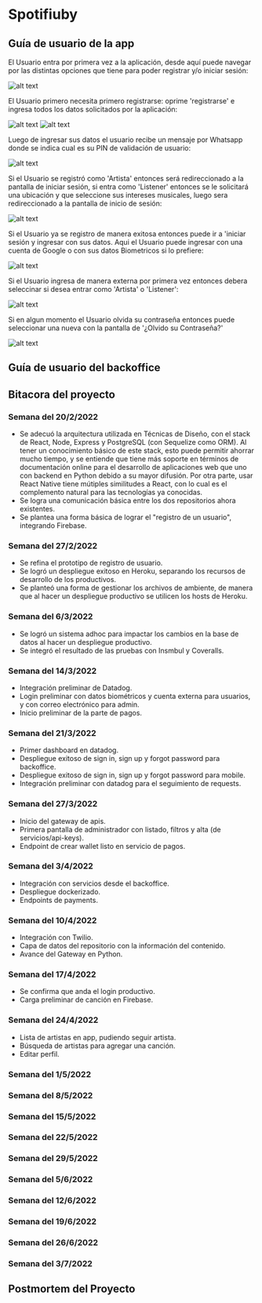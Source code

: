 # Spotifiuby

## Guía de usuario de la app

El Usuario entra por primera vez a la aplicación, desde aquí puede navegar por las distintas opciones que tiene para poder registrar y/o iniciar sesión:

![alt text](media/HomeAuthScreen.png)

El Usuario primero necesita primero registrarse: oprime 'registrarse' e ingresa todos los datos solicitados por la aplicación:

![alt text](media/SignUpScreen1.png)
![alt text](media/SignUpScreen2.png)

Luego de ingresar sus datos el usuario recibe un mensaje por Whatsapp donde se indica cual es su PIN de validación de usuario:

![alt text](media/PINScreen.png)

Si el Usuario se registró como 'Artista' entonces será redireccionado a la pantalla de iniciar sesión, si entra como 'Listener' entonces se le solicitará una ubicación y que seleccione sus intereses musicales, luego sera redireccionado a la pantalla de inicio de sesión:

![alt text](media/RequestMusicalPreferencesScreen.png)

Si el Usuario ya se registro de manera exitosa entonces puede ir a 'iniciar sesión y ingresar con sus datos. Aqui el Usuario puede ingresar con una cuenta de Google o con sus datos Biometricos si lo prefiere:

![alt text](media/SignInScreen.png)

Si el Usuario ingresa de manera externa por primera vez entonces debera seleccinar si desea entrar como 'Artista' o 'Listener':

![alt text](media/RequestUserTypeToExternalUser.png)

Si en algun momento el Usuario olvida su contraseña entonces puede seleccionar una nueva con la pantalla de '¿Olvido su Contraseña?'

![alt text](media/ForgotPasswordScreen.png)

## Guía de usuario del backoffice

## Bitacora del proyecto

### Semana del 20/2/2022
- Se adecuó la arquitectura utilizada en Técnicas de Diseño, con el stack de React, Node, Express y PostgreSQL (con Sequelize como ORM). Al tener un conocimiento básico de este stack, esto puede permitir ahorrar mucho tiempo, y se entiende que tiene más soporte en términos de documentación online para el desarrollo de aplicaciones web que uno con backend en Python debido a su mayor difusión. Por otra parte, usar React Native tiene mútiples similitudes a React, con lo cual es el complemento natural para las tecnologías ya conocidas.
- Se logra una comunicación básica entre los dos repositorios ahora existentes.
- Se plantea una forma básica de lograr el "registro de un usuario", integrando Firebase.

### Semana del 27/2/2022
- Se refina el prototipo de registro de usuario.
- Se logró un despliegue exitoso en Heroku, separando los recursos de desarrollo de los productivos. 
- Se planteó una forma de gestionar los archivos de ambiente, de manera que al hacer un despliegue productivo se utilicen los hosts de Heroku.

### Semana del 6/3/2022
- Se logró un sistema adhoc para impactar los cambios en la base de datos al hacer un despliegue productivo.
- Se integró el resultado de las pruebas con Insmbul y Coveralls.

### Semana del 14/3/2022
- Integración preliminar de Datadog.
- Login preliminar con datos biométricos y cuenta externa para usuarios, y con correo electrónico para admin.
- Inicio preliminar de la parte de pagos.

### Semana del 21/3/2022
- Primer dashboard en datadog.
- Despliegue exitoso de sign in, sign up y forgot password para backoffice.
- Despliegue exitoso de sign in, sign up y forgot password para mobile.
- Integración preliminar con datadog para el seguimiento de requests.

### Semana del 27/3/2022
- Inicio del gateway de apis.
- Primera pantalla de administrador con listado, filtros y alta (de servicios/api-keys). 
- Endpoint de crear wallet listo en servicio de pagos.

### Semana del 3/4/2022
- Integración con servicios desde el backoffice.
- Despliegue dockerizado.
- Endpoints de payments.

### Semana del 10/4/2022
- Integración con Twilio.
- Capa de datos del repositorio con la información del contenido.
- Avance del Gateway en Python.

### Semana del 17/4/2022
- Se confirma que anda el login productivo.
- Carga preliminar de canción en Firebase.

### Semana del 24/4/2022
- Lista de artistas en app, pudiendo seguir artista.
- Búsqueda de artistas para agregar una canción. 
- Editar perfil.

### Semana del 1/5/2022

### Semana del 8/5/2022

### Semana del 15/5/2022

### Semana del 22/5/2022

### Semana del 29/5/2022

### Semana del 5/6/2022

### Semana del 12/6/2022

### Semana del 19/6/2022

### Semana del 26/6/2022

### Semana del 3/7/2022

## Postmortem del Proyecto
